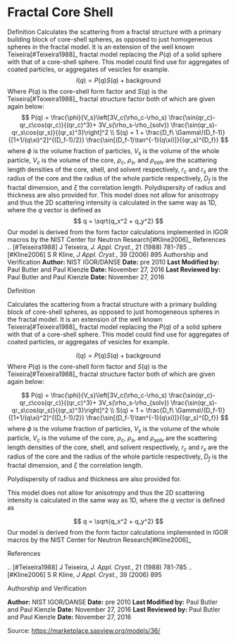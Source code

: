 # Fractal Core Shell

Definition Calculates the scattering from a fractal structure with a primary building block of core-shell spheres, as opposed to just homogeneous spheres in the fractal model. It is an extension of the well known Teixeira[#Teixeira1988]_ fractal model replacing the $P(q)$ of a solid sphere with that of a core-shell sphere. This model could find use for aggregates of coated particles, or aggregates of vesicles for example. $$  I(q) = P(q)S(q) + \text{background} $$ Where $P(q)$ is the core-shell form factor and $S(q)$ is the Teixeira[#Teixeira1988]_ fractal structure factor both of which are given again below: $$  P(q) = \frac{\phi}{V_s}\left[3V_c(\rho_c-\rho_s) \frac{\sin(qr_c)-qr_c\cos(qr_c)}{(qr_c)^3}+ 3V_s(\rho_s-\rho_{solv}) \frac{\sin(qr_s)-qr_s\cos(qr_s)}{(qr_s)^3}\right]^2 \\ S(q) = 1 + \frac{D_f\ \Gamma\!(D_f-1)}{[1+1/(q\xi)^2]^{(D_f-1)/2}} \frac{\sin[(D_f-1)\tan^{-1}(q\xi)]}{(qr_s)^{D_f}} $$ where $\phi$ is the volume fraction of particles, $V_s$ is the volume of the whole particle, $V_c$ is the volume of the core, $\rho_c$, $\rho_s$, and $\rho_{solv}$ are the scattering length densities of the core, shell, and solvent respectively, $r_c$ and $r_s$ are the radius of the core and the radius of the whole particle respectively, $D_f$ is the fractal dimension, and $\xi$ the correlation length. Polydispersity of radius and thickness are also provided for. This model does not allow for anisotropy and thus the 2D scattering intensity is calculated in the same way as 1D, where the $q$ vector is defined as $$  q = \sqrt{q_x^2 + q_y^2} $$ Our model is derived from the form factor calculations implemented in IGOR macros by the NIST Center for Neutron Research[#Kline2006]_ References .. [#Teixeira1988] J Teixeira, *J. Appl. Cryst.*, 21 (1988) 781-785 .. [#Kline2006]  S R Kline, *J Appl. Cryst.*, 39 (2006) 895 Authorship and Verification **Author:** NIST IGOR/DANSE **Date:** pre 2010 **Last Modified by:** Paul Butler and Paul Kienzle **Date:** November 27, 2016 **Last Reviewed by:** Paul Butler and Paul Kienzle **Date:** November 27, 2016

Definition

Calculates the scattering from a fractal structure with a primary building block of core-shell spheres, as opposed to just homogeneous spheres in the fractal model. It is an extension of the well known Teixeira[#Teixeira1988]_ fractal model replacing the $P(q)$ of a solid sphere with that of a core-shell sphere. This model could find use for aggregates of coated particles, or aggregates of vesicles for example.

$$  I(q) = P(q)S(q) + \text{background} $$ Where $P(q)$ is the core-shell form factor and $S(q)$ is the Teixeira[#Teixeira1988]_ fractal structure factor both of which are given again below:

$$  P(q) = \frac{\phi}{V_s}\left[3V_c(\rho_c-\rho_s) \frac{\sin(qr_c)-qr_c\cos(qr_c)}{(qr_c)^3}+ 3V_s(\rho_s-\rho_{solv}) \frac{\sin(qr_s)-qr_s\cos(qr_s)}{(qr_s)^3}\right]^2 \\ S(q) = 1 + \frac{D_f\ \Gamma\!(D_f-1)}{[1+1/(q\xi)^2]^{(D_f-1)/2}} \frac{\sin[(D_f-1)\tan^{-1}(q\xi)]}{(qr_s)^{D_f}} $$ where $\phi$ is the volume fraction of particles, $V_s$ is the volume of the whole particle, $V_c$ is the volume of the core, $\rho_c$, $\rho_s$, and $\rho_{solv}$ are the scattering length densities of the core, shell, and solvent respectively, $r_c$ and $r_s$ are the radius of the core and the radius of the whole particle respectively, $D_f$ is the fractal dimension, and $\xi$ the correlation length.

Polydispersity of radius and thickness are also provided for.

This model does not allow for anisotropy and thus the 2D scattering intensity is calculated in the same way as 1D, where the $q$ vector is defined as

$$  q = \sqrt{q_x^2 + q_y^2} $$ Our model is derived from the form factor calculations implemented in IGOR macros by the NIST Center for Neutron Research[#Kline2006]_

References

.. [#Teixeira1988] J Teixeira, *J. Appl. Cryst.*, 21 (1988) 781-785 .. [#Kline2006]  S R Kline, *J Appl. Cryst.*, 39 (2006) 895

Authorship and Verification

**Author:** NIST IGOR/DANSE **Date:** pre 2010 **Last Modified by:** Paul Butler and Paul Kienzle **Date:** November 27, 2016 **Last Reviewed by:** Paul Butler and Paul Kienzle **Date:** November 27, 2016

Source: https://marketplace.sasview.org/models/36/
